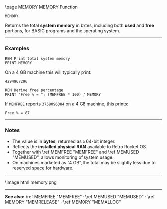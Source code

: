 \page MEMORY MEMORY Function

```basic
MEMORY
```

Returns the total **system memory** in bytes, including both **used** and **free** portions, for BASIC programs and the operating system.

---

### Examples

```basic
REM Print total system memory
PRINT MEMORY
```

On a 4 GB machine this will typically print:

```
4294967296
```

```basic
REM Derive free percentage
PRINT "Free % = "; (MEMFREE * 100) / MEMORY
```

If `MEMFREE` reports `3758096384` on a 4 GB machine, this prints:

```
Free % = 87
```

---

### Notes

* The value is in **bytes**, returned as a 64-bit integer.
* Reflects the **installed physical RAM** available to Retro Rocket OS.
* Together with \ref MEMFREE "MEMFREE" and \ref MEMUSED "MEMUSED", allows monitoring of system usage.
* On machines marketed as “4 GB”, the total may be slightly less due to reserved space for hardware.

---

\image html memory.png

---

**See also:**
\ref MEMFREE "MEMFREE" · \ref MEMUSED "MEMUSED" · \ref MEMORY "MEMRELEASE" · \ref MEMORY "MEMALLOC"

